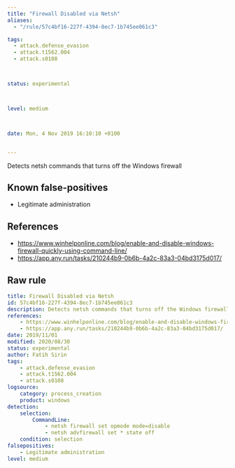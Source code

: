 ```yaml
---
title: "Firewall Disabled via Netsh"
aliases:
  - "/rule/57c4bf16-227f-4394-8ec7-1b745ee061c3"

tags:
  - attack.defense_evasion
  - attack.t1562.004
  - attack.s0108



status: experimental



level: medium



date: Mon, 4 Nov 2019 16:10:10 +0100


---
```


Detects netsh commands that turns off the Windows firewall

<!--more-->


## Known false-positives

* Legitimate administration



## References

* https://www.winhelponline.com/blog/enable-and-disable-windows-firewall-quickly-using-command-line/
* https://app.any.run/tasks/210244b9-0b6b-4a2c-83a3-04bd3175d017/


## Raw rule
```yaml
title: Firewall Disabled via Netsh
id: 57c4bf16-227f-4394-8ec7-1b745ee061c3
description: Detects netsh commands that turns off the Windows firewall
references:
    - https://www.winhelponline.com/blog/enable-and-disable-windows-firewall-quickly-using-command-line/
    - https://app.any.run/tasks/210244b9-0b6b-4a2c-83a3-04bd3175d017/
date: 2019/11/01
modified: 2020/08/30
status: experimental
author: Fatih Sirin
tags:
    - attack.defense_evasion
    - attack.t1562.004
    - attack.s0108
logsource:
    category: process_creation
    product: windows
detection:
    selection:
        CommandLine:
            - netsh firewall set opmode mode=disable
            - netsh advfirewall set * state off
    condition: selection
falsepositives:
    - Legitimate administration
level: medium

```
